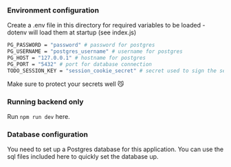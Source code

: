 ### Environment configuration
Create a .env file in this directory for required variables to be loaded - dotenv will load them at startup (see index.js)

```bash
PG_PASSWORD = "password" # password for postgres
PG_USERNAME = "postgres_username" # username for postgres
PG_HOST = "127.0.0.1" # hostname for postgres
PG_PORT = "5432" # port for database connection
TODO_SESSION_KEY = "session_cookie_secret" # secret used to sign the session cookie
```

Make sure to protect your secrets well 😼

### Running backend only
Run `npm run dev` here.

### Database configuration
You need to set up a Postgres database for this application. You can use the sql files included here to quickly set the database up.